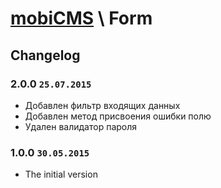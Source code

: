 # [mobiCMS](http://mobicms.net) \ Form

## Changelog

### 2.0.0 `25.07.2015`
  * Добавлен фильтр входящих данных
  * Добавлен метод присвоения ошибки полю
  * Удален валидатор пароля

### 1.0.0 `30.05.2015`
  * The initial version
